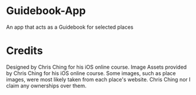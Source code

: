 # Guidebook-App
An app that acts as a Guidebook for selected places 

# Credits
Designed by Chris Ching for his iOS online course. 
Image Assets provided by Chris Ching for his iOS online course. 
	Some images, such as place images, were most likely taken from each place's website. Chris Ching nor I claim any ownerships over them.
